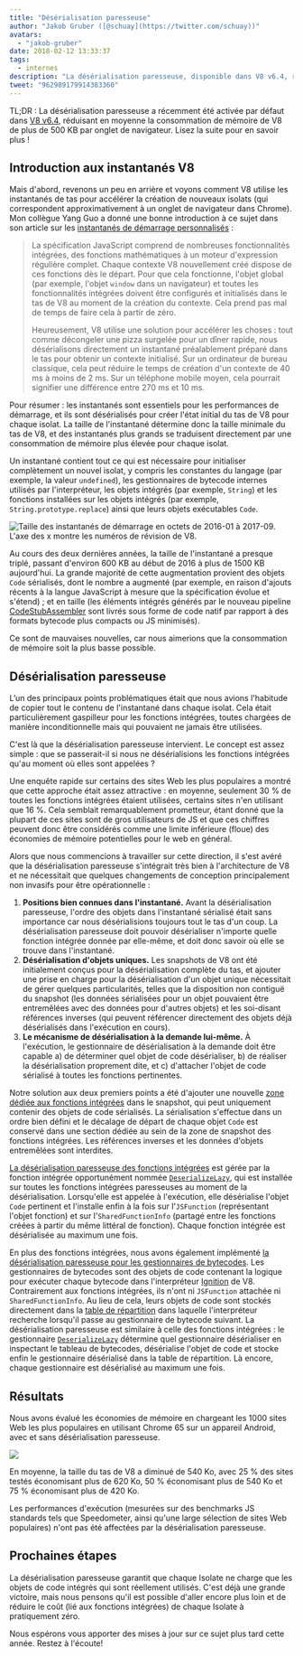 ```yaml
---
title: "Désérialisation paresseuse"
author: "Jakob Gruber ([@schuay](https://twitter.com/schuay))"
avatars:
  - "jakob-gruber"
date: 2018-02-12 13:33:37
tags:
  - internes
description: "La désérialisation paresseuse, disponible dans V8 v6.4, réduit en moyenne la consommation de mémoire de V8 de plus de 500 KB par onglet de navigateur."
tweet: "962989179914383360"
---
```

TL;DR : La désérialisation paresseuse a récemment été activée par défaut dans [V8 v6.4](/blog/v8-release-64), réduisant en moyenne la consommation de mémoire de V8 de plus de 500 KB par onglet de navigateur. Lisez la suite pour en savoir plus !

## Introduction aux instantanés V8

Mais d'abord, revenons un peu en arrière et voyons comment V8 utilise les instantanés de tas pour accélérer la création de nouveaux isolats (qui correspondent approximativement à un onglet de navigateur dans Chrome). Mon collègue Yang Guo a donné une bonne introduction à ce sujet dans son article sur les [instantanés de démarrage personnalisés](/blog/custom-startup-snapshots) :

<!--truncate-->
> La spécification JavaScript comprend de nombreuses fonctionnalités intégrées, des fonctions mathématiques à un moteur d'expression régulière complet. Chaque contexte V8 nouvellement créé dispose de ces fonctions dès le départ. Pour que cela fonctionne, l'objet global (par exemple, l'objet `window` dans un navigateur) et toutes les fonctionnalités intégrées doivent être configurés et initialisés dans le tas de V8 au moment de la création du contexte. Cela prend pas mal de temps de faire cela à partir de zéro.
>
> Heureusement, V8 utilise une solution pour accélérer les choses : tout comme décongeler une pizza surgelée pour un dîner rapide, nous désérialisons directement un instantané préalablement préparé dans le tas pour obtenir un contexte initialisé. Sur un ordinateur de bureau classique, cela peut réduire le temps de création d'un contexte de 40 ms à moins de 2 ms. Sur un téléphone mobile moyen, cela pourrait signifier une différence entre 270 ms et 10 ms.

Pour résumer : les instantanés sont essentiels pour les performances de démarrage, et ils sont désérialisés pour créer l'état initial du tas de V8 pour chaque isolat. La taille de l'instantané détermine donc la taille minimale du tas de V8, et des instantanés plus grands se traduisent directement par une consommation de mémoire plus élevée pour chaque isolat.

Un instantané contient tout ce qui est nécessaire pour initialiser complètement un nouvel isolat, y compris les constantes du langage (par exemple, la valeur `undefined`), les gestionnaires de bytecode internes utilisés par l'interpréteur, les objets intégrés (par exemple, `String`) et les fonctions installées sur les objets intégrés (par exemple, `String.prototype.replace`) ainsi que leurs objets exécutables `Code`.

![Taille des instantanés de démarrage en octets de 2016-01 à 2017-09. L'axe des x montre les numéros de révision de V8.](/_img/lazy-deserialization/startup-snapshot-size.png)

Au cours des deux dernières années, la taille de l'instantané a presque triplé, passant d'environ 600 KB au début de 2016 à plus de 1500 KB aujourd'hui. La grande majorité de cette augmentation provient des objets `Code` sérialisés, dont le nombre a augmenté (par exemple, en raison d'ajouts récents à la langue JavaScript à mesure que la spécification évolue et s'étend) ; et en taille (les éléments intégrés générés par le nouveau pipeline [CodeStubAssembler](/blog/csa) sont livrés sous forme de code natif par rapport à des formats bytecode plus compacts ou JS minimisés).

Ce sont de mauvaises nouvelles, car nous aimerions que la consommation de mémoire soit la plus basse possible.

## Désérialisation paresseuse

L’un des principaux points problématiques était que nous avions l'habitude de copier tout le contenu de l'instantané dans chaque isolat. Cela était particulièrement gaspilleur pour les fonctions intégrées, toutes chargées de manière inconditionnelle mais qui pouvaient ne jamais être utilisées.

C'est là que la désérialisation paresseuse intervient. Le concept est assez simple : que se passerait-il si nous ne désérialisions les fonctions intégrées qu'au moment où elles sont appelées ?

Une enquête rapide sur certains des sites Web les plus populaires a montré que cette approche était assez attractive : en moyenne, seulement 30 % de toutes les fonctions intégrées étaient utilisées, certains sites n'en utilisant que 16 %. Cela semblait remarquablement prometteur, étant donné que la plupart de ces sites sont de gros utilisateurs de JS et que ces chiffres peuvent donc être considérés comme une limite inférieure (floue) des économies de mémoire potentielles pour le web en général.

Alors que nous commencions à travailler sur cette direction, il s'est avéré que la désérialisation paresseuse s'intégrait très bien à l'architecture de V8 et ne nécessitait que quelques changements de conception principalement non invasifs pour être opérationnelle :

1. **Positions bien connues dans l'instantané.** Avant la désérialisation paresseuse, l'ordre des objets dans l'instantané sérialisé était sans importance car nous désérialisions toujours tout le tas d'un coup. La désérialisation paresseuse doit pouvoir désérialiser n'importe quelle fonction intégrée donnée par elle-même, et doit donc savoir où elle se trouve dans l'instantané.
2. **Désérialisation d'objets uniques.** Les snapshots de V8 ont été initialement conçus pour la désérialisation complète du tas, et ajouter une prise en charge pour la désérialisation d'un objet unique nécessitait de gérer quelques particularités, telles que la disposition non contiguë du snapshot (les données sérialisées pour un objet pouvaient être entremêlées avec des données pour d'autres objets) et les soi-disant références inverses (qui peuvent référencer directement des objets déjà désérialisés dans l'exécution en cours).
3. **Le mécanisme de désérialisation à la demande lui-même.** À l'exécution, le gestionnaire de désérialisation à la demande doit être capable a) de déterminer quel objet de code désérialiser, b) de réaliser la désérialisation proprement dite, et c) d'attacher l'objet de code sérialisé à toutes les fonctions pertinentes.

Notre solution aux deux premiers points a été d'ajouter une nouvelle [zone dédiée aux fonctions intégrées](https://cs.chromium.org/chromium/src/v8/src/snapshot/snapshot.h?l=55&rcl=f5b1d1d4f29b238ca2f0a13bf3a7b7067854592d) dans le snapshot, qui peut uniquement contenir des objets de code sérialisés. La sérialisation s'effectue dans un ordre bien défini et le décalage de départ de chaque objet `Code` est conservé dans une section dédiée au sein de la zone de snapshot des fonctions intégrées. Les références inverses et les données d'objets entremêlées sont interdites.

[La désérialisation paresseuse des fonctions intégrées](https://goo.gl/dxkYDZ) est gérée par la fonction intégrée opportunément nommée [`DeserializeLazy`](https://cs.chromium.org/chromium/src/v8/src/builtins/x64/builtins-x64.cc?l=1355&rcl=f5b1d1d4f29b238ca2f0a13bf3a7b7067854592d), qui est installée sur toutes les fonctions intégrées paresseuses au moment de la désérialisation. Lorsqu'elle est appelée à l'exécution, elle désérialise l'objet `Code` pertinent et l'installe enfin à la fois sur l'`JSFunction` (représentant l'objet fonction) et sur l'`SharedFunctionInfo` (partagé entre les fonctions créées à partir du même littéral de fonction). Chaque fonction intégrée est désérialisée au maximum une fois.

En plus des fonctions intégrées, nous avons également implémenté [la désérialisation paresseuse pour les gestionnaires de bytecodes](https://goo.gl/QxZBL2). Les gestionnaires de bytecodes sont des objets de code contenant la logique pour exécuter chaque bytecode dans l'interpréteur [Ignition](/blog/ignition-interpreter) de V8. Contrairement aux fonctions intégrées, ils n'ont ni `JSFunction` attachée ni `SharedFunctionInfo`. Au lieu de cela, leurs objets de code sont stockés directement dans la [table de répartition](https://cs.chromium.org/chromium/src/v8/src/interpreter/interpreter.h?l=94&rcl=f5b1d1d4f29b238ca2f0a13bf3a7b7067854592d) dans laquelle l'interpréteur recherche lorsqu'il passe au gestionnaire de bytecode suivant. La désérialisation paresseuse est similaire à celle des fonctions intégrées : le gestionnaire [`DeserializeLazy`](https://cs.chromium.org/chromium/src/v8/src/interpreter/interpreter-generator.cc?l=3247&rcl=f5b1d1d4f29b238ca2f0a13bf3a7b7067854592d) détermine quel gestionnaire désérialiser en inspectant le tableau de bytecodes, désérialise l'objet de code et stocke enfin le gestionnaire désérialisé dans la table de répartition. Là encore, chaque gestionnaire est désérialisé au maximum une fois.

## Résultats

Nous avons évalué les économies de mémoire en chargeant les 1000 sites Web les plus populaires en utilisant Chrome 65 sur un appareil Android, avec et sans désérialisation paresseuse.

![](/_img/lazy-deserialization/memory-savings.png)

En moyenne, la taille du tas de V8 a diminué de 540 Ko, avec 25 % des sites testés économisant plus de 620 Ko, 50 % économisant plus de 540 Ko et 75 % économisant plus de 420 Ko.

Les performances d'exécution (mesurées sur des benchmarks JS standards tels que Speedometer, ainsi qu'une large sélection de sites Web populaires) n'ont pas été affectées par la désérialisation paresseuse.

## Prochaines étapes

La désérialisation paresseuse garantit que chaque Isolate ne charge que les objets de code intégrés qui sont réellement utilisés. C'est déjà une grande victoire, mais nous pensons qu'il est possible d'aller encore plus loin et de réduire le coût (lié aux fonctions intégrées) de chaque Isolate à pratiquement zéro.

Nous espérons vous apporter des mises à jour sur ce sujet plus tard cette année. Restez à l'écoute!
